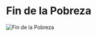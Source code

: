 # Fin de la Pobreza
![Fin de la Pobreza](https://www.undp.org/content/dam/undp/sdg/tiles/sdg-es-01.png)
